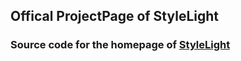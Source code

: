 ## Offical ProjectPage of StyleLight
### Source code for the homepage of [StyleLight](https://github.com/Wanggcong/stylelight)
